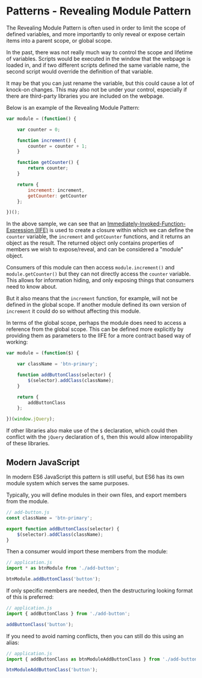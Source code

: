# Patterns - Revealing Module Pattern

The Revealing Module Pattern is often used in order to limit the scope of defined variables, and more importantly to
only reveal or expose certain items into a parent scope, or global scope.

In the past, there was not really much way to control the scope and lifetime of variables. Scripts would be executed in
the window that the webpage is loaded in, and if two different scripts defined the same variable name, the second script
would override the definition of that variable.

It may be that you can just rename the variable, but this could cause a lot of knock-on changes. This may also not be
under your control, especially if there are third-party libraries you are included on the webpage.

Below is an example of the Revealing Module Pattern:

```javascript
var module = (function() {

    var counter = 0;

    function increment() {
        counter = counter + 1;
    }

    function getCounter() {
        return counter;
    }

    return {
        increment: increment,
        getCounter: getCounter
    };

})();
```

In the above sample, we can see that an [Immediately-Invoked-Function-Expression (IIFE)][1] is used to create a closure
within which we can define the `counter` variable, the `increment` and `getCounter` functions, and it returns an object
as the result. The returned object only contains properties of members we wish to expose/reveal, and can be considered
a "module" object.

Consumers of this module can then access `module.increment()` and `module.getCounter()` but they can not directly access
the `counter` variable. This allows for information hiding, and only exposing things that consumers need to know about.

But it also means that the `increment` function, for example, will not be defined in the global scope. If another module
defined its own version of `increment` it could do so without affecting this module.

In terms of the global scope, perhaps the module does need to access a reference from the global scope. This can be
defined more explicitly by providing them as parameters to the IIFE for a more contract based way of working:

```javascript
var module = (function($) {

    var className = 'btn-primary';

    function addButtonClass(selector) {
        $(selector).addClass(className);
    }

    return {
        addButtonClass
    };

})(window.jQuery);
```

If other libraries also make use of the `$` declaration, which could then conflict with the `jQuery` declaration of `$`,
then this would allow interopability of these libraries.

## Modern JavaScript

In modern ES6 JavaScript this pattern is still useful, but ES6 has its own module system which serves the same purposes.

Typically, you will define modules in their own files, and export members from the module.

```javascript
// add-button.js
const className = 'btn-primary';

export function addButtonClass(selector) {
    $(selector).addClass(className);
}
```

Then a consumer would import these members from the module:

```javascript
// application.js
import * as btnModule from './add-button';

btnModule.addButtonClass('button');
```

If only specific members are needed, then the destructuring looking format of this is preferred:

```javascript
// application.js
import { addButtonClass } from './add-button';

addButtonClass('button');
```

If you need to avoid naming conflicts, then you can still do this using an alias:

```javascript
// application.js
import { addButtonClass as btnModuleAddButtonClass } from './add-button';

btnModuleAddButtonClass('button');
```

[1]: https://developer.mozilla.org/en-US/docs/Glossary/IIFE
[2]: https://developer.mozilla.org/en-US/docs/Web/JavaScript/Guide/Modules#modules_and_classes